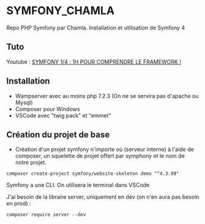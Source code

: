# SYMFONY_CHAMLA
Repo PHP Symfony par Chamla. Installation et utilisation de Symfony 4

## Tuto 

Youtube : [SYMFONY 1/4 : 1H POUR COMPRENDRE LE FRAMEWORK !](https://www.youtube.com/watch?v=UTusmVpwJXo&t=143s)

## Installation
- Wampserver avec au moins php 7.2.3 (On ne se servira pas d'apache ou Mysql)
- Composer pour Windows
- VSCode avec "twig pack" et "emmet"

## Création du projet de base
- Création d'un projet symfony n'importe où (serveur interne) à l'aide de composer, un squelette de projet offert par symphony et le nom de notre projet.

```
composer create-project symfony/website-skeleton demo "^4.3.99"
```

Symfony a une CLI.
On utilisera le terminal dans VSCode

J'ai besoin de la libraire server, uniquement en dev (on n'en aura pas besoin en prod) :
```
composer require server --dev
```

